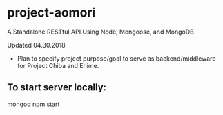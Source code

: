 # project-aomori
A Standalone RESTful API Using Node, Mongoose, and MongoDB

Updated 04.30.2018
- Plan to specify project purpose/goal to serve as backend/middleware for Project Chiba and Ehime.

## To start server locally:
mongod 
npm start
